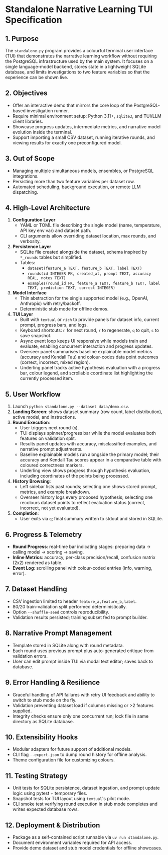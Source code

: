 # Standalone Narrative Learning TUI Specification

## 1. Purpose
The `standalone.py` program provides a colourful terminal user interface (TUI) that demonstrates the narrative learning workflow without requiring the PostgreSQL infrastructure used by the main system. It focuses on a single language-model backend, stores state in a lightweight SQLite database, and limits investigations to two feature variables so that the experience can be shown live.

## 2. Objectives
- Offer an interactive demo that mirrors the core loop of the PostgreSQL-based investigation runner.
- Require minimal environment setup: Python 3.11+, `sqlite3`, and TUI/LLM client libraries.
- Showcase progress updates, intermediate metrics, and narrative model evolution inside the terminal.
- Support importing a small CSV dataset, running iterative rounds, and viewing results for exactly one preconfigured model.

## 3. Out of Scope
- Managing multiple simultaneous models, ensembles, or PostgreSQL integrations.
- Persisting more than two feature variables per dataset row.
- Automated scheduling, background execution, or remote LLM dispatching.

## 4. High-Level Architecture
1. **Configuration Layer**
   - YAML or TOML file describing the single model (name, temperature, API key env var) and dataset path.
   - CLI arguments allow overriding dataset location, max rounds, and verbosity.
2. **Persistence Layer**
   - SQLite file created alongside the dataset, schema inspired by `*_rounds` tables but simplified.
   - Tables:
     - `dataset(feature_a TEXT, feature_b TEXT, label TEXT)`
     - `rounds(id INTEGER PK, created_at, prompt TEXT, accuracy REAL, notes TEXT)`
     - `examples(round_id FK, feature_a TEXT, feature_b TEXT, label TEXT, prediction TEXT, correct INTEGER)`
3. **Model Interface**
   - Thin abstraction for the single supported model (e.g., OpenAI, Anthropic) with retry/backoff.
   - Deterministic stub mode for offline demos.
4. **TUI Layer**
   - Built with `textual` or `rich` to provide panels for dataset info, current prompt, progress bars, and logs.
   - Keyboard shortcuts: `n` for next round, `r` to regenerate, `q` to quit, `s` to save snapshot.
   - Async event loop keeps UI responsive while models train and evaluate, enabling concurrent interaction and progress updates.
   - Overseer panel summarises baseline explainable model metrics (accuracy and Kendall Tau) and colour-codes data point outcomes (correct, incorrect, mixed region).
   - Underling panel tracks active hypothesis evaluation with a progress bar, colour legend, and scrollable coordinate list highlighting the currently processed item.

## 5. User Workflow
1. Launch `python standalone.py --dataset data/demo.csv`.
2. **Landing Screen**: shows dataset summary (row count, label distribution), active model, and instructions.
3. **Round Execution**:
   - User triggers next round (`n`).
   - TUI displays spinner/progress bar while the model evaluates both features on validation split.
   - Results panel updates with accuracy, misclassified examples, and narrative prompt adjustments.
   - Baseline explainable models run alongside the primary model; their accuracy and Kendall Tau scores appear in a comparative table with coloured correctness markers.
   - Underling view shows progress through hypothesis evaluation, including coordinates of the points being processed.
4. **History Browsing**:
   - Left sidebar lists past rounds; selecting one shows stored prompt, metrics, and example breakdown.
   - Overseer history logs every proposed hypothesis; selecting one recolours dataset points to reflect evaluation status (correct, incorrect, not yet evaluated).
5. **Completion**:
   - User exits via `q`; final summary written to stdout and stored in SQLite.

## 6. Progress & Telemetry
- **Round Progress**: real-time bar indicating stages: preparing data → calling model → scoring → saving.
- **Inline Metrics**: accuracy, per-class precision/recall, confusion matrix (2x2) rendered as table.
- **Event Log**: scrolling panel with colour-coded entries (info, warning, error).

## 7. Dataset Handling
- CSV ingestion limited to header `feature_a,feature_b,label`.
- 80/20 train-validation split performed deterministically.
- Option `--shuffle-seed` controls reproducibility.
- Validation results persisted; training subset fed to prompt builder.

## 8. Narrative Prompt Management
- Template stored in SQLite along with round metadata.
- Each round uses previous prompt plus auto-generated critique from validation errors.
- User can edit prompt inside TUI via modal text editor; saves back to database.

## 9. Error Handling & Resilience
- Graceful handling of API failures with retry UI feedback and ability to switch to stub mode on the fly.
- Validation preventing dataset load if columns missing or >2 features supplied.
- Integrity checks ensure only one concurrent run; lock file in same directory as SQLite database.

## 10. Extensibility Hooks
- Modular adapters for future support of additional models.
- CLI flag `--export-json` to dump round history for offline analysis.
- Theme configuration file for customizing colours.

## 11. Testing Strategy
- Unit tests for SQLite persistence, dataset ingestion, and prompt update logic using pytest + temporary files.
- Snapshot tests for TUI layout using `textual`'s pilot mode.
- CLI smoke test verifying round execution in stub mode completes and writes expected database rows.

## 12. Deployment & Distribution
- Package as a self-contained script runnable via `uv run standalone.py`.
- Document environment variables required for API access.
- Provide demo dataset and stub model credentials for offline showcases.
